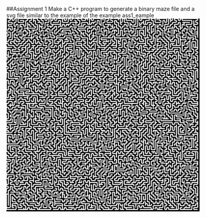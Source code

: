 ##Assignment 1
Make a C++ program to generate a binary maze file and a svg file similar to the example of the example ass1_eample
[![Assiment 1](https://raw.githubusercontent.com/michaelsunb/rmit-cpp/master/assignment1/ass1_example.svg)](https://github.com/michaelsunb)